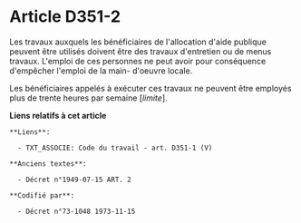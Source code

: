 # Article D351-2

Les travaux auxquels les bénéficiaires de l'allocation d'aide publique peuvent être utilisés doivent être des travaux
d'entretien ou de menus travaux. L'emploi de ces personnes ne peut avoir pour conséquence d'empêcher l'emploi de la main-
d'oeuvre locale.

Les bénéficiaires appelés à exécuter ces travaux ne peuvent être employés plus de trente heures par semaine [*limite*].

**Liens relatifs à cet article**

	**Liens**:

	  - TXT_ASSOCIE: Code du travail - art. D351-1 (V)

	**Anciens textes**:

	  - Décret n°1949-07-15 ART. 2

	**Codifié par**:

	  - Décret n°73-1048 1973-11-15
